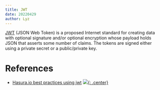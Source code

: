 ```yaml
---
title: JWT
date: 20220429
author: Lyz
---
```


[JWT](https://en.wikipedia.org/wiki/JSON_Web_Token) (JSON Web Token) is
a proposed Internet standard for creating data with optional signature and/or
optional encryption whose payload holds JSON that asserts some number of claims.
The tokens are signed either using a private secret or a public/private key.

# References

* [Hasura.io best practices using jwt](https://hasura.io/blog/best-practices-of-using-jwt-with-graphql/)
[![](not-by-ai.svg){: .center}](https://notbyai.fyi)
